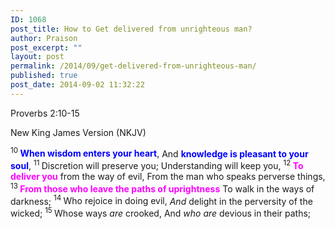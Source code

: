 ```yaml
---
ID: 1068
post_title: How to Get delivered from unrighteous man?
author: Praison
post_excerpt: ""
layout: post
permalink: /2014/09/get-delivered-from-unrighteous-man/
published: true
post_date: 2014-09-02 11:32:22
---
```

<div class="version-NKJV result-text-style-normal text-html ">
<p class="passage-display"><span class="passage-display-bcv">Proverbs 2:10-15</span></p>
<p class="passage-display"><span class="passage-display-version">New King James Version (NKJV)</span></p>

<div class="poetry top-1">
<p class="line"><span id="en-NKJV-16444" class="text Prov-2-10"><sup class="versenum">10 </sup><span style="color: #0000ff;"><strong>When wisdom enters your heart</strong></span>,</span>
<span class="text Prov-2-10">And <span style="color: #0000ff;"><strong>knowledge is pleasant to your soul</strong></span>,</span>
<span id="en-NKJV-16445" class="text Prov-2-11"><sup class="versenum">11 </sup>Discretion will preserve you;</span>
<span class="text Prov-2-11">Understanding will keep you,</span>
<span id="en-NKJV-16446" class="text Prov-2-12"><sup class="versenum">12 </sup><span style="color: #ff00ff;"><strong>To deliver you</strong></span> from the way of evil,</span>
<span class="text Prov-2-12">From the man who speaks perverse things,</span>
<span id="en-NKJV-16447" class="text Prov-2-13"><sup class="versenum">13 </sup><strong><span style="color: #ff00ff;">From those who leave the paths of uprightness</span></strong></span>
<span class="text Prov-2-13">To walk in the ways of darkness;</span>
<span id="en-NKJV-16448" class="text Prov-2-14"><sup class="versenum">14 </sup>Who rejoice in doing evil,</span>
<span class="text Prov-2-14"><i>And</i> delight in the perversity of the wicked;</span>
<span id="en-NKJV-16449" class="text Prov-2-15"><sup class="versenum">15 </sup>Whose ways <i>are</i> crooked,</span>
<span class="text Prov-2-15">And <i>who are</i> devious in their paths;</span></p>

</div>
</div>
